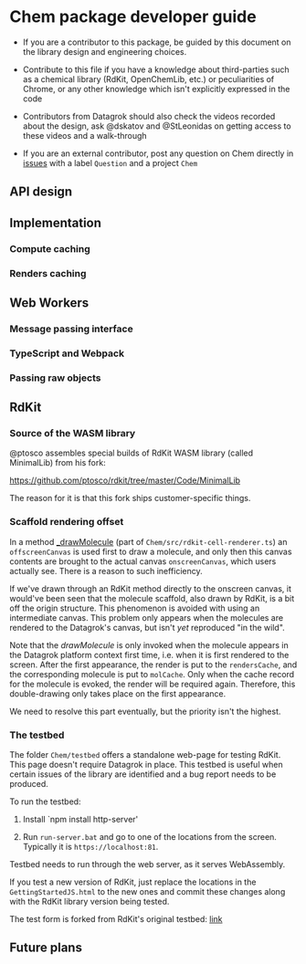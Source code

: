 # Chem package developer guide

* If you are a contributor to this package, be guided by this document on the library
design and engineering choices.

* Contribute to this file if you have a knowledge about third-parties such as a
chemical library (RdKit, OpenChemLib, etc.) or peculiarities of Chrome, or any other
knowledge which isn't explicitly expressed in the code

* Contributors from Datagrok should also check the videos recorded about the design,
ask @dskatov and @StLeonidas on getting access to these videos and a walk-through

* If you are an external contributor, post any question on Chem directly in
[issues](https://github.com/datagrok-ai/public/issues) with a label `Question` and
a project `Chem`

## API design

## Implementation

### Compute caching

### Renders caching

## Web Workers

### Message passing interface

### TypeScript and Webpack

### Passing raw objects

## RdKit

### Source of the WASM library

@ptosco assembles special builds of RdKit WASM library (called MinimalLib) from his fork:

https://github.com/ptosco/rdkit/tree/master/Code/MinimalLib

The reason for it is that this fork ships customer-specific things.

### Scaffold rendering offset

In a method
[_drawMolecule]( https://github.com/datagrok-ai/public/blob/ad9bbbfc10347a1947a67762c19c96f4b1a0735f/packages/Chem/src/rendering/rdkit-cell-renderer.ts#L173)
(part of `Chem/src/rdkit-cell-renderer.ts`) an `offscreenCanvas` is used first to draw a
molecule, and only then this canvas contents are brought to the actual canvas
`onscreenCanvas`, which users actually see. There is a reason to such inefficiency.

If we've drawn through an RdKit method directly to the onscreen canvas, it
would've been seen that the molecule scaffold, also drawn by RdKit, is a bit off
the origin structure. This phenomenon is avoided with using an intermediate canvas.
This problem only appears when the molecules are rendered to the Datagrok's
canvas, but isn't _yet_ reproduced "in the wild".

Note that the _drawMolecule_ is only invoked when the molecule appears in the
Datagrok platform context first time, i.e. when it is first rendered to the
screen. After the first appearance, the render is put to the `rendersCache`,
and the corresponding molecule is put to `molCache`. Only when the cache record
for the molecule is evoked, the render will be required again. Therefore,
this double-drawing only takes place on the first appearance.

We need to resolve this part eventually, but the priority isn't the highest.

### The testbed

The folder `Chem/testbed` offers a standalone web-page for testing RdKit.
This page doesn't require Datagrok in place. This testbed is useful when certain
issues of the library are identified and a bug report needs to be produced.

To run the testbed:

1. Install `npm install http-server'

2. Run `run-server.bat` and go to one of the locations from the screen.
Typically it is `https://localhost:81`.

Testbed needs to run through the web server, as it serves WebAssembly.

If you test a new version of RdKit, just replace the locations in the
`GettingStartedJS.html` to the new ones and commit these changes along
with the RdKit library version being tested.

The test form is forked from RdKit's original testbed:
[link](https://github.com/ptosco/rdkit/tree/master/Code/MinimalLib#live-demos)


## Future plans